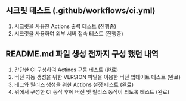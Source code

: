 
## 시크릿 테스트 (.github/workflows/ci.yml)
  1. 시크릿을 사용한 Actions 출력 테스트 (진행중)
  2. 시크릿을 사용하여 외부 서버 접속 테스트 (진행중)

## README.md 파일 생성 전까지 구성 했던 내역
  1. 간단한 CI 구성하여 Actinos 구동 테스트 (완료)
  2. 버전 자동 생성을 위한 VERSION 파일을 이용한 버전 업데이트 테스트 (완료)
  3. 테그와 릴리즈 생성을 위한 Actions 설정 테스트 (완료)
  4. 위에서 구성한 CI 동작 후에 버전 및 릴리스 동작이 되도록 테스트 (완료)
